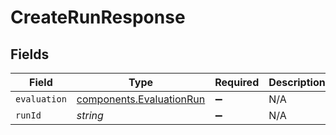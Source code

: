# CreateRunResponse


## Fields

| Field                                                                | Type                                                                 | Required                                                             | Description                                                          |
| -------------------------------------------------------------------- | -------------------------------------------------------------------- | -------------------------------------------------------------------- | -------------------------------------------------------------------- |
| `evaluation`                                                         | [components.EvaluationRun](../../models/components/evaluationrun.md) | :heavy_minus_sign:                                                   | N/A                                                                  |
| `runId`                                                              | *string*                                                             | :heavy_minus_sign:                                                   | N/A                                                                  |